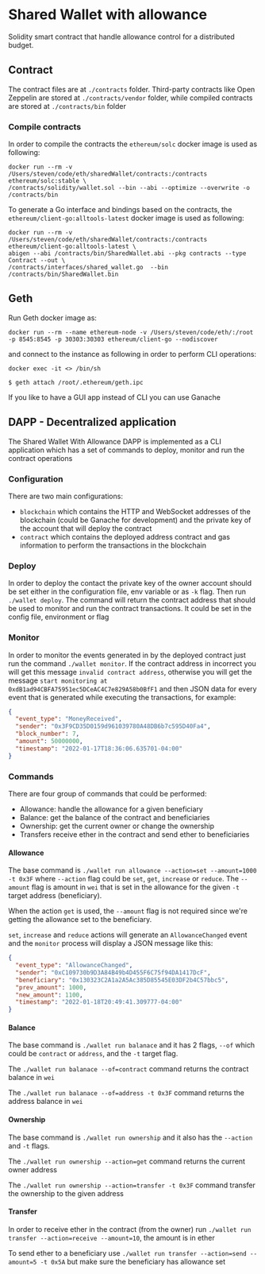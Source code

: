 # Shared Wallet with allowance
Solidity smart contract that handle allowance control for a distributed budget.

## Contract
The contract files are at `./contracts` folder. Third-party contracts like Open Zeppelin are stored at `./contracts/vendor` folder,
while compiled contracts are stored at `./contracts/bin` folder

### Compile contracts
In order to compile the contracts the `ethereum/solc` docker image is used as following:

```shell
docker run --rm -v /Users/steven/code/eth/sharedWallet/contracts:/contracts ethereum/solc:stable \
/contracts/solidity/wallet.sol --bin --abi --optimize --overwrite -o /contracts/bin
```

To generate a Go interface and bindings based on the contracts, the `ethereum/client-go:alltools-latest` docker image is used as following:

```shell
docker run --rm -v /Users/steven/code/eth/sharedWallet/contracts:/contracts ethereum/client-go:alltools-latest \
abigen --abi /contracts/bin/SharedWallet.abi --pkg contracts --type Contract --out \
/contracts/interfaces/shared_wallet.go  --bin /contracts/bin/SharedWallet.bin
```

## Geth

Run Geth docker image as:
```shell
docker run --rm --name ethereum-node -v /Users/steven/code/eth/:/root -p 8545:8545 -p 30303:30303 ethereum/client-go --nodiscover
```

and connect to the instance as following in order to perform CLI operations:
```shell
docker exec -it <> /bin/sh

$ geth attach /root/.ethereum/geth.ipc
```

If you like to have a GUI app instead of CLI you can use Ganache

## DAPP - Decentralized application
The Shared Wallet With Allowance DAPP is implemented as a CLI application which has a set of commands to deploy, monitor and run the contract operations

### Configuration
There are two main configurations:
* `blockchain` which contains the HTTP and WebSocket addresses of the blockchain (could be Ganache for development) and the private key of the account that will deploy the contract
* `contract` which contains the deployed address contract and gas information to perform the transactions in the blockchain

### Deploy
In order to deploy the contact the private key of the owner account should be set either in the configuration file, env variable or as `-k` flag. Then run `./wallet deploy`. 
The command will return the contract address that should be used to monitor and run the contract transactions. It could be set in the config file, environment or flag

### Monitor
In order to monitor the events generated in by the deployed contract just run the command `./wallet monitor`. If the contract address in incorrect you will get this message `invalid contract address`,
otherwise you will get the message `start monitoring at 0xdB1ad94CBFA75951ec5DCeAC4C7e829A58b0BfF1` and then JSON data for every event that is generated while executing the transactions, for example:
```json
{
  "event_type": "MoneyReceived",
  "sender": "0x3F9CD35D0159d961039780A48DB6b7c595D40Fa4",
  "block_number": 7,
  "amount": 50000000,
  "timestamp": "2022-01-17T18:36:06.635701-04:00"
}
```
### Commands
There are four group of commands that could be performed:
* Allowance: handle the allowance for a given beneficiary
* Balance: get the balance of the contract and beneficiaries
* Ownership: get the current owner or change the ownership
* Transfers receive ether in the contract and send ether to beneficiaries

#### Allowance
The base command is `./wallet run allowance --action=set --amount=1000 -t 0x3F` where `--action` flag could be `set`, `get`, `increase` or `reduce`.
The `--amount` flag is amount in `wei` that is set in the allowance for the given `-t` target address (beneficiary).

When the action `get` is used, the `--amount` flag is not required since we're getting the allowance set to the beneficiary.

`set`, `increase` and `reduce` actions will generate an `AllowanceChanged` event and the `monitor` process will display a JSON message like this:
```json
{
  "event_type": "AllowanceChanged",
  "sender": "0xC109730b9D3A84B49b4D455F6C75f94DA1417DcF",
  "beneficiary": "0x130323C2A1a2A5Ac385D85545E03DF2b4C57bbc5",
  "prev_amount": 1000,
  "new_amount": 1100,
  "timestamp": "2022-01-18T20:49:41.309777-04:00"
}
```

#### Balance
The base command is `./wallet run balanace` and it has 2 flags, `--of` which could be `contract` or `address`, and the `-t` target flag.

The `./wallet run balanace --of=contract` command returns the contract balance in `wei`

The `./wallet run balanace --of=address -t 0x3F` command returns the address balance in `wei`

#### Ownership
The base command is `./wallet run ownership` and it also has the `--action` and `-t` flags.

The `./wallet run ownership --action=get` command returns the current owner address

The `./wallet run ownership --action=transfer -t 0x3F` command transfer the ownership to the given address

#### Transfer
In order to receive ether in the contract (from the owner) run `./wallet run transfer --action=receive --amount=10`, the amount is in ether

To send ether to a beneficiary use `./wallet run transfer --action=send --amount=5 -t 0x5A` but make sure the beneficiary has allowance set